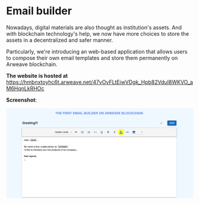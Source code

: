 # Email builder

Nowadays, digital materials are also thought as institution's assets. And with blockchain technology's help, we now have more choices to store the assets in a decentralized and safer manner.

Particularly, we're introducing an web-based application that allows users to compose their own email templates and store them permanently on Arweave blockchain.


**The website is hosted at** https://hmbnxtoyhc6t.arweave.net/47vOvFLtEiwVDgk_Hpb82VduI8WKVO_aM6HqnLkRHOc

**Screenshot**:

[<img src="https://github.com/minhduccm/email-builder/blob/master/screenshots/1.png">](http://google.com.au/)
